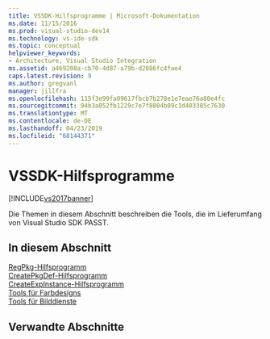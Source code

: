 ```yaml
---
title: VSSDK-Hilfsprogramme | Microsoft-Dokumentation
ms.date: 11/15/2016
ms.prod: visual-studio-dev14
ms.technology: vs-ide-sdk
ms.topic: conceptual
helpviewer_keywords:
- Architecture, Visual Studio Integration
ms.assetid: a469208a-cb70-4d87-a79b-d2086fc4fae4
caps.latest.revision: 9
ms.author: gregvanl
manager: jillfra
ms.openlocfilehash: 115f3e99fa09617fbcb7b278e1e7eae76a80e4fc
ms.sourcegitcommit: 94b3a052fb1229c7e7f8804b09c1d403385c7630
ms.translationtype: MT
ms.contentlocale: de-DE
ms.lasthandoff: 04/23/2019
ms.locfileid: "68144371"
---
```

# <a name="vssdk-utilities"></a>VSSDK-Hilfsprogramme
[!INCLUDE[vs2017banner](../../includes/vs2017banner.md)]

Die Themen in diesem Abschnitt beschreiben die Tools, die im Lieferumfang von Visual Studio SDK PASST.  
  
## <a name="in-this-section"></a>In diesem Abschnitt  
 [RegPkg-Hilfsprogramm](../../extensibility/internals/regpkg-utility.md)  
  [CreatePkgDef-Hilfsprogramm](../../extensibility/internals/createpkgdef-utility.md)  
  [CreateExpInstance-Hilfsprogramm](../../extensibility/internals/createexpinstance-utility.md)  
  [Tools für Farbdesigns](../../extensibility/internals/color-theming-tools.md)  
  [Tools für Bilddienste](../../extensibility/internals/image-service-tools.md)  
  
## <a name="related-sections"></a>Verwandte Abschnitte
